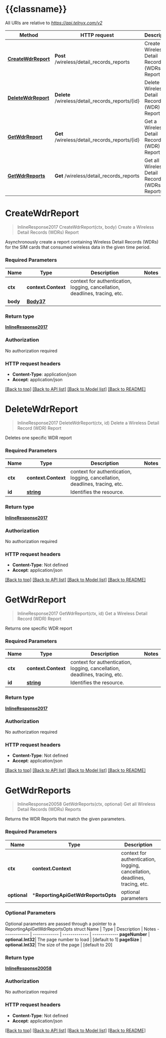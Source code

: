 # {{classname}}

All URIs are relative to *https://api.telnyx.com/v2*

Method | HTTP request | Description
------------- | ------------- | -------------
[**CreateWdrReport**](ReportingApi.md#CreateWdrReport) | **Post** /wireless/detail_records_reports | Create a Wireless Detail Records (WDRs) Report
[**DeleteWdrReport**](ReportingApi.md#DeleteWdrReport) | **Delete** /wireless/detail_records_reports/{id} | Delete a Wireless Detail Record (WDR) Report
[**GetWdrReport**](ReportingApi.md#GetWdrReport) | **Get** /wireless/detail_records_reports/{id} | Get a Wireless Detail Record (WDR) Report
[**GetWdrReports**](ReportingApi.md#GetWdrReports) | **Get** /wireless/detail_records_reports | Get all Wireless Detail Records (WDRs) Reports

# **CreateWdrReport**
> InlineResponse2017 CreateWdrReport(ctx, body)
Create a Wireless Detail Records (WDRs) Report

Asynchronously create a report containing Wireless Detail Records (WDRs) for the SIM cards that consumed wireless data in the given time period. 

### Required Parameters

Name | Type | Description  | Notes
------------- | ------------- | ------------- | -------------
 **ctx** | **context.Context** | context for authentication, logging, cancellation, deadlines, tracing, etc.
  **body** | [**Body37**](Body37.md)|  | 

### Return type

[**InlineResponse2017**](inline_response_201_7.md)

### Authorization

No authorization required

### HTTP request headers

 - **Content-Type**: application/json
 - **Accept**: application/json

[[Back to top]](#) [[Back to API list]](../README.md#documentation-for-api-endpoints) [[Back to Model list]](../README.md#documentation-for-models) [[Back to README]](../README.md)

# **DeleteWdrReport**
> InlineResponse2017 DeleteWdrReport(ctx, id)
Delete a Wireless Detail Record (WDR) Report

Deletes one specific WDR report

### Required Parameters

Name | Type | Description  | Notes
------------- | ------------- | ------------- | -------------
 **ctx** | **context.Context** | context for authentication, logging, cancellation, deadlines, tracing, etc.
  **id** | [**string**](.md)| Identifies the resource. | 

### Return type

[**InlineResponse2017**](inline_response_201_7.md)

### Authorization

No authorization required

### HTTP request headers

 - **Content-Type**: Not defined
 - **Accept**: application/json

[[Back to top]](#) [[Back to API list]](../README.md#documentation-for-api-endpoints) [[Back to Model list]](../README.md#documentation-for-models) [[Back to README]](../README.md)

# **GetWdrReport**
> InlineResponse2017 GetWdrReport(ctx, id)
Get a Wireless Detail Record (WDR) Report

Returns one specific WDR report

### Required Parameters

Name | Type | Description  | Notes
------------- | ------------- | ------------- | -------------
 **ctx** | **context.Context** | context for authentication, logging, cancellation, deadlines, tracing, etc.
  **id** | [**string**](.md)| Identifies the resource. | 

### Return type

[**InlineResponse2017**](inline_response_201_7.md)

### Authorization

No authorization required

### HTTP request headers

 - **Content-Type**: Not defined
 - **Accept**: application/json

[[Back to top]](#) [[Back to API list]](../README.md#documentation-for-api-endpoints) [[Back to Model list]](../README.md#documentation-for-models) [[Back to README]](../README.md)

# **GetWdrReports**
> InlineResponse20058 GetWdrReports(ctx, optional)
Get all Wireless Detail Records (WDRs) Reports

Returns the WDR Reports that match the given parameters.

### Required Parameters

Name | Type | Description  | Notes
------------- | ------------- | ------------- | -------------
 **ctx** | **context.Context** | context for authentication, logging, cancellation, deadlines, tracing, etc.
 **optional** | ***ReportingApiGetWdrReportsOpts** | optional parameters | nil if no parameters

### Optional Parameters
Optional parameters are passed through a pointer to a ReportingApiGetWdrReportsOpts struct
Name | Type | Description  | Notes
------------- | ------------- | ------------- | -------------
 **pageNumber** | **optional.Int32**| The page number to load | [default to 1]
 **pageSize** | **optional.Int32**| The size of the page | [default to 20]

### Return type

[**InlineResponse20058**](inline_response_200_58.md)

### Authorization

No authorization required

### HTTP request headers

 - **Content-Type**: Not defined
 - **Accept**: application/json

[[Back to top]](#) [[Back to API list]](../README.md#documentation-for-api-endpoints) [[Back to Model list]](../README.md#documentation-for-models) [[Back to README]](../README.md)

